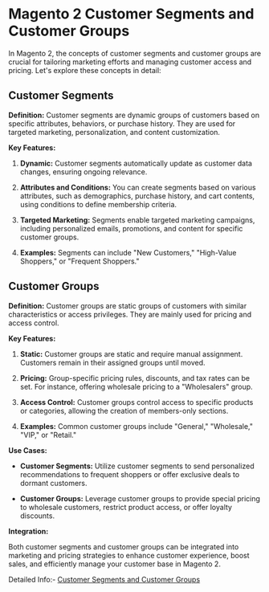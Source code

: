 # Magento 2 Customer Segments and Customer Groups

In Magento 2, the concepts of customer segments and customer groups are crucial for tailoring marketing efforts and managing customer access and pricing. Let's explore these concepts in detail:

## Customer Segments

**Definition:** Customer segments are dynamic groups of customers based on specific attributes, behaviors, or purchase history. They are used for targeted marketing, personalization, and content customization.

**Key Features:**
1. **Dynamic:** Customer segments automatically update as customer data changes, ensuring ongoing relevance.

2. **Attributes and Conditions:** You can create segments based on various attributes, such as demographics, purchase history, and cart contents, using conditions to define membership criteria.

3. **Targeted Marketing:** Segments enable targeted marketing campaigns, including personalized emails, promotions, and content for specific customer groups.

4. **Examples:** Segments can include "New Customers," "High-Value Shoppers," or "Frequent Shoppers."

## Customer Groups

**Definition:** Customer groups are static groups of customers with similar characteristics or access privileges. They are mainly used for pricing and access control.

**Key Features:**
1. **Static:** Customer groups are static and require manual assignment. Customers remain in their assigned groups until moved.

2. **Pricing:** Group-specific pricing rules, discounts, and tax rates can be set. For instance, offering wholesale pricing to a "Wholesalers" group.

3. **Access Control:** Customer groups control access to specific products or categories, allowing the creation of members-only sections.

4. **Examples:** Common customer groups include "General," "Wholesale," "VIP," or "Retail."

**Use Cases:**

- **Customer Segments:** Utilize customer segments to send personalized recommendations to frequent shoppers or offer exclusive deals to dormant customers.

- **Customer Groups:** Leverage customer groups to provide special pricing to wholesale customers, restrict product access, or offer loyalty discounts.

**Integration:**

Both customer segments and customer groups can be integrated into marketing and pricing strategies to enhance customer experience, boost sales, and efficiently manage your customer base in Magento 2.




Detailed Info:- [Customer Segments and Customer Groups](https://experienceleague.adobe.com/docs/commerce-admin/customers/segments/customer-segments.html?lang=en)